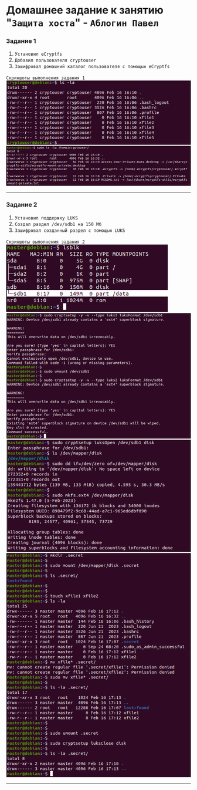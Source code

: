 # Домашнее задание к занятию "`Защита хоста`" - `Аблогин Павел`


### Задание 1


1. `Установил eCryptfs`
2. `Добавил пользователя cryptouser`
3. `Зашифровал домашний каталог пользователя с помощью eCryptfs`


`Скриншоты выполнения задания 1`
![Каталог cryptouser до шифрования](img/task1_1.png)
![Каталог cryptouser после шифрования](img/task1_2.png)


---

### Задание 2


1. `Установил поддержку LUKS`
2. `Создал раздел /dev/sdb1 на 150 Мб`
3. `Зашифровал созданный раздел с помощью LUKS`

`Скриншоты выполнения задания 2`
![LUKS1](img/task2_1.png)
![LUKS2](img/task2_2.png)
![LUKS3](img/task2_3.png)
![LUKS4](img/task2_4.png)

---

